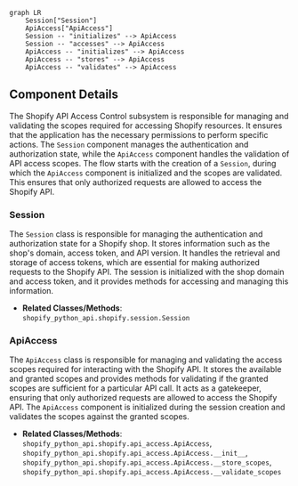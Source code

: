 ```mermaid
graph LR
    Session["Session"]
    ApiAccess["ApiAccess"]
    Session -- "initializes" --> ApiAccess
    Session -- "accesses" --> ApiAccess
    ApiAccess -- "initializes" --> ApiAccess
    ApiAccess -- "stores" --> ApiAccess
    ApiAccess -- "validates" --> ApiAccess
```

## Component Details

The Shopify API Access Control subsystem is responsible for managing and validating the scopes required for accessing Shopify resources. It ensures that the application has the necessary permissions to perform specific actions. The `Session` component manages the authentication and authorization state, while the `ApiAccess` component handles the validation of API access scopes. The flow starts with the creation of a `Session`, during which the `ApiAccess` component is initialized and the scopes are validated. This ensures that only authorized requests are allowed to access the Shopify API.

### Session
The `Session` class is responsible for managing the authentication and authorization state for a Shopify shop. It stores information such as the shop's domain, access token, and API version. It handles the retrieval and storage of access tokens, which are essential for making authorized requests to the Shopify API. The session is initialized with the shop domain and access token, and it provides methods for accessing and managing this information.
- **Related Classes/Methods**: `shopify_python_api.shopify.session.Session`

### ApiAccess
The `ApiAccess` class is responsible for managing and validating the access scopes required for interacting with the Shopify API. It stores the available and granted scopes and provides methods for validating if the granted scopes are sufficient for a particular API call. It acts as a gatekeeper, ensuring that only authorized requests are allowed to access the Shopify API. The `ApiAccess` component is initialized during the session creation and validates the scopes against the granted scopes.
- **Related Classes/Methods**: `shopify_python_api.shopify.api_access.ApiAccess`, `shopify_python_api.shopify.api_access.ApiAccess.__init__`, `shopify_python_api.shopify.api_access.ApiAccess.__store_scopes`, `shopify_python_api.shopify.api_access.ApiAccess.__validate_scopes`
